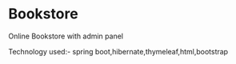 # Bookstore

Online Bookstore with admin panel

Technology used:- spring boot,hibernate,thymeleaf,html,bootstrap
